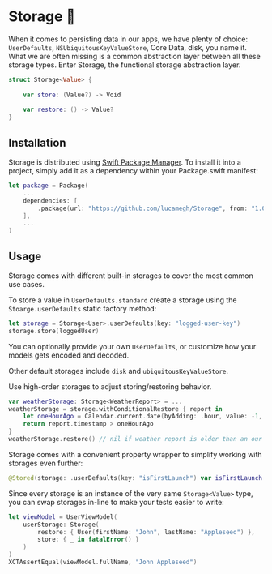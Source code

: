# Storage 🧳

When it comes to persisting data in our apps, we have plenty of choice: `UserDefaults`, `NSUbiquitousKeyValueStore`, Core Data, disk, you name it. What we are often missing is a common abstraction layer between all these storage types. Enter Storage, the functional storage abstraction layer.

```swift
struct Storage<Value> {
    
    var store: (Value?) -> Void
    
    var restore: () -> Value?
}
```

## Installation

Storage is distributed using [Swift Package Manager](https://swift.org/package-manager). To install it into a project, simply add it as a dependency within your Package.swift manifest:
```swift
let package = Package(
    ...
    dependencies: [
        .package(url: "https://github.com/lucamegh/Storage", from: "1.0.0")
    ],
    ...
)
```

## Usage

Storage comes with different built-in storages to cover the most common use cases.

To store a value in `UserDefaults.standard` create a storage using the `Stoarge.userDefaults` static factory method:

```swift
let storage = Storage<User>.userDefaults(key: "logged-user-key")
storage.store(loggedUser)
```

You can optionally provide your own `UserDefaults`, or customize how your models gets encoded and decoded.

Other default storages include `disk` and `ubiquitousKeyValueStore`.

Use high-order storages to adjust storing/restoring behavior.

```swift
var weatherStorage: Storage<WeatherReport> = ...
weatherStorage = storage.withConditionalRestore { report in
    let oneHourAgo = Calendar.current.date(byAdding: .hour, value: -1, to: Date())!
    return report.timestamp > oneHourAgo
}
weatherStorage.restore() // nil if weather report is older than an our
```

Storage comes with a convenient property wrapper to simplify working with storages even further:
```swift
@Stored(storage: .userDefaults(key: "isFirstLaunch") var isFirstLaunch = true
```

Since every storage is an instance of the very same `Storage<Value>` type, you can swap storages in-line to make your tests easier to write:

```swift
let viewModel = UserViewModel(
    userStorage: Storage(
        restore: { User(firstName: "John", lastName: "Appleseed") },
        store: { _ in fatalError() }
    )
)
XCTAssertEqual(viewModel.fullName, "John Appleseed")
```
